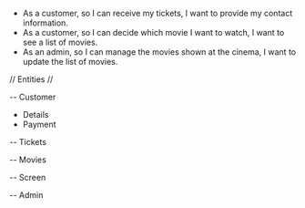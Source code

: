 - As a customer, so I can receive my tickets, I want to provide my contact information.
- As a customer, so I can decide which movie I want to watch, I want to see a list of movies.
- As an admin, so I can manage the movies shown at the cinema, I want to update the list of movies.



// Entities //

-- Customer
 - Details
 - Payment
  
-- Tickets

  
-- Movies

  
-- Screen

-- Admin
